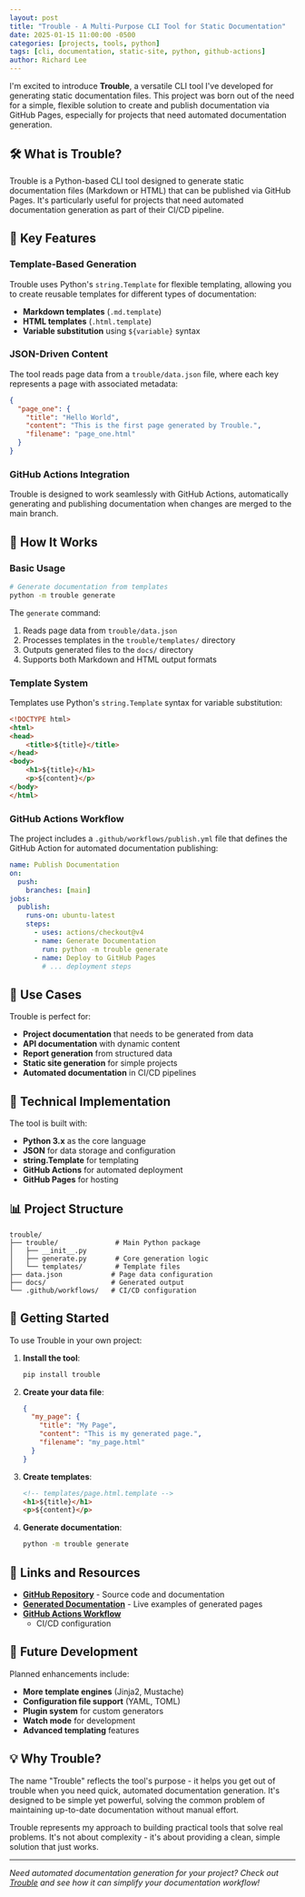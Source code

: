 ```yaml
---
layout: post
title: "Trouble - A Multi-Purpose CLI Tool for Static Documentation"
date: 2025-01-15 11:00:00 -0500
categories: [projects, tools, python]
tags: [cli, documentation, static-site, python, github-actions]
author: Richard Lee
---
```


I'm excited to introduce **Trouble**, a versatile CLI tool I've developed for
generating static documentation files. This project was born out of the need for
a simple, flexible solution to create and publish documentation via GitHub
Pages, especially for projects that need automated documentation generation.

## 🛠️ What is Trouble?

Trouble is a Python-based CLI tool designed to generate static documentation
files (Markdown or HTML) that can be published via GitHub Pages. It's
particularly useful for projects that need automated documentation generation as
part of their CI/CD pipeline.

## 🎯 Key Features

### Template-Based Generation

Trouble uses Python's `string.Template` for flexible templating, allowing you to
create reusable templates for different types of documentation:

- **Markdown templates** (`.md.template`)
- **HTML templates** (`.html.template`)
- **Variable substitution** using `${variable}` syntax

### JSON-Driven Content

The tool reads page data from a `trouble/data.json` file, where each key
represents a page with associated metadata:

```json
{
  "page_one": {
    "title": "Hello World",
    "content": "This is the first page generated by Trouble.",
    "filename": "page_one.html"
  }
}
```

### GitHub Actions Integration

Trouble is designed to work seamlessly with GitHub Actions, automatically
generating and publishing documentation when changes are merged to the main
branch.

## 🚀 How It Works

### Basic Usage

```bash
# Generate documentation from templates
python -m trouble generate
```

The `generate` command:

1. Reads page data from `trouble/data.json`
2. Processes templates in the `trouble/templates/` directory
3. Outputs generated files to the `docs/` directory
4. Supports both Markdown and HTML output formats

### Template System

Templates use Python's `string.Template` syntax for variable substitution:

```html
<!DOCTYPE html>
<html>
<head>
    <title>${title}</title>
</head>
<body>
    <h1>${title}</h1>
    <p>${content}</p>
</body>
</html>
```

### GitHub Actions Workflow

The project includes a `.github/workflows/publish.yml` file that defines the
GitHub Action for automated documentation publishing:

```yaml
name: Publish Documentation
on:
  push:
    branches: [main]
jobs:
  publish:
    runs-on: ubuntu-latest
    steps:
      - uses: actions/checkout@v4
      - name: Generate Documentation
        run: python -m trouble generate
      - name: Deploy to GitHub Pages
        # ... deployment steps
```

## 🎨 Use Cases

Trouble is perfect for:

- **Project documentation** that needs to be generated from data
- **API documentation** with dynamic content
- **Report generation** from structured data
- **Static site generation** for simple projects
- **Automated documentation** in CI/CD pipelines

## 🔧 Technical Implementation

The tool is built with:

- **Python 3.x** as the core language
- **JSON** for data storage and configuration
- **string.Template** for templating
- **GitHub Actions** for automated deployment
- **GitHub Pages** for hosting

## 📊 Project Structure

```text
trouble/
├── trouble/              # Main Python package
│   ├── __init__.py
│   ├── generate.py       # Core generation logic
│   └── templates/        # Template files
├── data.json            # Page data configuration
├── docs/                # Generated output
└── .github/workflows/   # CI/CD configuration
```

## 🚀 Getting Started

To use Trouble in your own project:

1. **Install the tool**:

   ```bash
   pip install trouble
   ```

2. **Create your data file**:

   ```json
   {
     "my_page": {
       "title": "My Page",
       "content": "This is my generated page.",
       "filename": "my_page.html"
     }
   }
   ```

3. **Create templates**:

   ```html
   <!-- templates/page.html.template -->
   <h1>${title}</h1>
   <p>${content}</p>
   ```

4. **Generate documentation**:

   ```bash
   python -m trouble generate
   ```

## 🔗 Links and Resources

- **[GitHub Repository](https://github.com/rl337/trouble)** - Source code and
  documentation
- **[Generated Documentation](https://rl337.github.io/trouble/)** - Live
  examples of generated pages
- **[GitHub Actions Workflow](https://github.com/rl337/trouble/blob/main/.github/workflows/publish.yml)**
  - CI/CD configuration

## 🎯 Future Development

Planned enhancements include:

- **More template engines** (Jinja2, Mustache)
- **Configuration file support** (YAML, TOML)
- **Plugin system** for custom generators
- **Watch mode** for development
- **Advanced templating** features

## 💡 Why Trouble?

The name "Trouble" reflects the tool's purpose - it helps you get out of
trouble when you need quick, automated documentation generation. It's designed
to be simple yet powerful, solving the common problem of maintaining
up-to-date documentation without manual effort.

Trouble represents my approach to building practical tools that solve real
problems. It's not about complexity - it's about providing a clean, simple
solution that just works.

---

*Need automated documentation generation for your project? Check out
[Trouble](https://github.com/rl337/trouble) and see how it can simplify your
documentation workflow!*
